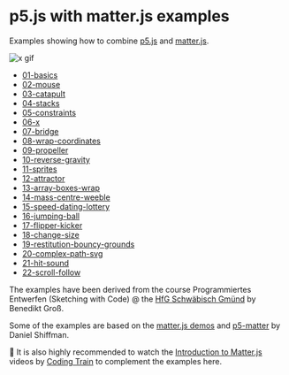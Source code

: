 p5.js with matter.js examples
=============================

Examples showing how to combine [p5.js](https://p5js.org/) and [matter.js](http://brm.io/matter-js/).

![x gif](https://user-images.githubusercontent.com/480224/44387710-8bf17e80-a526-11e8-972d-43b6e305765e.gif)

* [01-basics](https://b-g.github.io/p5-matter-examples/01-basics/)
* [02-mouse](https://b-g.github.io/p5-matter-examples/02-mouse/)
* [03-catapult](https://b-g.github.io/p5-matter-examples/03-catapult/)
* [04-stacks](https://b-g.github.io/p5-matter-examples/04-stacks/)
* [05-constraints](https://b-g.github.io/p5-matter-examples/05-constraints/)
* [06-x](https://b-g.github.io/p5-matter-examples/06-x/)
* [07-bridge](https://b-g.github.io/p5-matter-examples/07-bridge/)
* [08-wrap-coordinates](https://b-g.github.io/p5-matter-examples/08-wrap-coordinates/)
* [09-propeller](https://b-g.github.io/p5-matter-examples/09-propeller/)
* [10-reverse-gravity](https://b-g.github.io/p5-matter-examples/10-reverse-gravity/)
* [11-sprites](https://b-g.github.io/p5-matter-examples/11-sprites/)
* [12-attractor](https://b-g.github.io/p5-matter-examples/12-attractor/)
* [13-array-boxes-wrap](https://b-g.github.io/p5-matter-examples/13-array-boxes-wrap/)
* [14-mass-centre-weeble](https://b-g.github.io/p5-matter-examples/14-mass-centre-weeble/)
* [15-speed-dating-lottery](https://b-g.github.io/p5-matter-examples/15-speed-dating-lottery/)
* [16-jumping-ball](https://b-g.github.io/p5-matter-examples/16-jumping-ball/)
* [17-flipper-kicker](https://b-g.github.io/p5-matter-examples/17-flipper-kicker/)
* [18-change-size](https://b-g.github.io/p5-matter-examples/18-change-size/)
* [19-restitution-bouncy-grounds](https://b-g.github.io/p5-matter-examples/19-restitution-bouncy-grounds/)
* [20-complex-path-svg](https://b-g.github.io/p5-matter-examples/20-complex-path-svg/)
* [21-hit-sound](https://b-g.github.io/p5-matter-examples/21-hit-sound/)
* [22-scroll-follow](https://b-g.github.io/p5-matter-examples/22-scroll-follow/)


The examples have been derived from the course Programmiertes Entwerfen (Sketching with Code) @ the [HfG Schwäbisch Gmünd](https://twitter.com/hfggmuend_x/) by Benedikt Groß.

Some of the examples are based on the [matter.js demos](http://brm.io/matter-js/demo) and [p5-matter](https://github.com/shiffman/p5-matter) by Daniel Shiffman.

👀 It is also highly recommended to watch the [Introduction to Matter.js](https://www.youtube.com/watch?v=urR596FsU68&index=21&t=0s&list=PLRqwX-V7Uu6akvoNKE4GAxf6ZeBYoJ4uh) videos by [Coding Train](https://thecodingtrain.com/) to complement the examples here.
